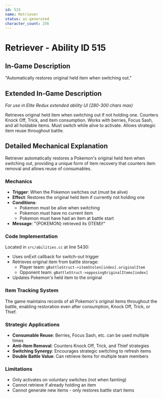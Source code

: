 ```yaml
---
id: 515
name: Retriever
status: ai-generated
character_count: 256
---
```


# Retriever - Ability ID 515

## In-Game Description
"Automatically restores original held item when switching out."

## Extended In-Game Description
*For use in Elite Redux extended ability UI (280-300 chars max)*

Retrieves original held item when switching out if not holding one. Counters Knock Off, Trick, and item consumption. Works with berries, Focus Sash, and all holdable items. Must switch while alive to activate. Allows strategic item reuse throughout battle.

## Detailed Mechanical Explanation

Retriever automatically restores a Pokemon's original held item when switching out, providing a unique form of item recovery that counters item removal and allows reuse of consumables.

### Mechanics
- **Trigger**: When the Pokemon switches out (must be alive)
- **Effect**: Restores the original held item if currently not holding one
- **Conditions**:
  - Pokemon must be alive when switching
  - Pokemon must have no current item
  - Pokemon must have had an item at battle start
- **Message**: "{POKEMON} retrieved its {ITEM}!"

### Code Implementation
Located in `src/abilities.cc` at line 5430:
- Uses onExit callback for switch-out trigger
- Retrieves original item from battle storage:
  - Player team: `gBattleStruct->itemStolen[index].originalItem`
  - Opponent team: `gBattleStruct->opposingOriginalItems[index]`
- Updates Pokemon's held item to the original

### Item Tracking System
The game maintains records of all Pokemon's original items throughout the battle, enabling restoration even after consumption, Knock Off, Trick, or Thief.

### Strategic Applications
- **Consumable Reuse**: Berries, Focus Sash, etc. can be used multiple times
- **Anti-Item Removal**: Counters Knock Off, Trick, and Thief strategies
- **Switching Synergy**: Encourages strategic switching to refresh items
- **Double Battle Value**: Can retrieve items for multiple team members

### Limitations
- Only activates on voluntary switches (not when fainting)
- Cannot retrieve if already holding an item
- Cannot generate new items - only restores battle start items

